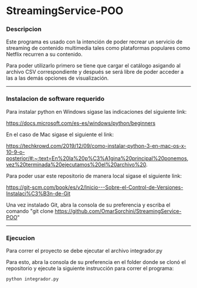 # StreamingService-POO

### Descripcion

Este programa es usado con la intención de poder recrear un servicio de streaming de contenido multimedia tales como plataformas populares como Netflix recurren a su contenido.

Para poder utilizarlo primero se tiene que cargar el catálogo asigando al archivo CSV correspondiente y después se será libre de poder acceder a las a las demás opciones de visualización.

-----------------------------------------

### Instalacion de software requerido

Para instalar python en Windows sigase las indicaciones del siguiente link:

https://docs.microsoft.com/es-es/windows/python/beginners

En el caso de Mac sigase el siguiente el link:

https://techkrowd.com/2019/12/09/como-instalar-python-3-en-mac-os-x-10-9-o-posterior/#:~:text=En%20la%20p%C3%A1gina%20principal%20ponemos,vez%20terminada%20ejecutamos%20el%20archivo%20.

Para poder usar este repositorio de manera local sigase el siguiente link:

https://git-scm.com/book/es/v2/Inicio---Sobre-el-Control-de-Versiones-Instalaci%C3%B3n-de-Git

Una vez instalado Git, abra la consola de su preferencia y escriba el comando "git clone https://github.com/OmarSorchini/StreamingService-POO"

--------------------------------------

### Ejecucion

Para correr el proyecto se debe ejecutar el archivo integrador.py

Para esto, abra la consola de su preferencia en el folder donde se clonó el repositorio y ejecute la siguiente instrucción para correr el programa:

`python integrador.py`


